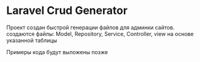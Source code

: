 # Laravel Crud Generator

Проект создан быстрой генерации файлов для админки сайтов.
создаются файлы: Model, Repository, Service, Controller, view на основе указанной таблицы

Примеры кода будут выложены позже
